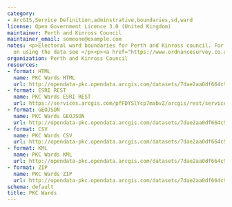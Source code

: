 ```yaml
---
category:
- ArcGIS,Service Definition,adminstrative,boundaries,sd,ward
license: Open Government Licence 3.0 (United Kingdom)
maintainer: Perth and Kinross Council
maintainer_email: someone@example.com
notes: <p>Electoral ward boundaries for Perth and Kinross council. For more information
  on using the data see </p><p><a href="https://www.ordnancesurvey.co.uk/business-and-government/products/boundary-line.html">https://www.ordnancesurvey.co.uk/business-and-government/products/boundary-line.html</a></p>
organization: Perth and Kinross Council
resources:
- format: HTML
  name: PKC Wards HTML
  url: http://opendata-pkc.opendata.arcgis.com/datasets/7dae2aa0df664c978684656aac40f894_0
- format: ESRI REST
  name: PKC Wards ESRI REST
  url: https://services.arcgis.com/pfFDYSlYcp7mabvZ/arcgis/rest/services/PKC_Wards/FeatureServer/0
- format: GEOJSON
  name: PKC Wards GEOJSON
  url: http://opendata-pkc.opendata.arcgis.com/datasets/7dae2aa0df664c978684656aac40f894_0.geojson
- format: CSV
  name: PKC Wards CSV
  url: http://opendata-pkc.opendata.arcgis.com/datasets/7dae2aa0df664c978684656aac40f894_0.csv
- format: KML
  name: PKC Wards KML
  url: http://opendata-pkc.opendata.arcgis.com/datasets/7dae2aa0df664c978684656aac40f894_0.kml
- format: ZIP
  name: PKC Wards ZIP
  url: http://opendata-pkc.opendata.arcgis.com/datasets/7dae2aa0df664c978684656aac40f894_0.zip
schema: default
title: PKC Wards
---
```

